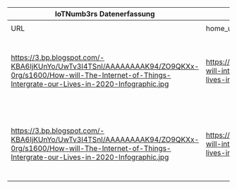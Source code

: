 |IoTNumb3rs Datenerfassung|||||||||||
| ---- | ---- | ---- | ---- | ---- | ---- | ---- | ---- | ---- | ---- | ---- |
||||||||||||
|URL|home_url|filename|device_class|device_count|market_class|market_volume|prognosis_year|publication_year|authorship_class|Dropbox folder|
|https://3.bp.blogspot.com/-KBA6IjKUnYo/UwTv3I4TSnI/AAAAAAAAK94/ZO9QKXx-0rg/s1600/How-will-The-Internet-of-Things-Intergrate-our-Lives-in-2020-Infographic.jpg|https://www.visualistan.com/2014/02/how-will-internet-of-things-intergrate-our-lives-in-2020-infographic.html|file2_How-will-The-Internet-of-Things-Intergrate-our-Lives-in-2020-Infographic.jpg|generic IoT|50000000000|||2020|2017|twitter|MariaMarg/20181127-1800|
|https://3.bp.blogspot.com/-KBA6IjKUnYo/UwTv3I4TSnI/AAAAAAAAK94/ZO9QKXx-0rg/s1600/How-will-The-Internet-of-Things-Intergrate-our-Lives-in-2020-Infographic.jpg|https://www.visualistan.com/2014/02/how-will-internet-of-things-intergrate-our-lives-in-2020-infographic.html|file2_How-will-The-Internet-of-Things-Intergrate-our-Lives-in-2020-Infographic.jpg|generic IoT||value|8.9E+12|2020|2017|twitter|MariaMarg/20181127-1800|
